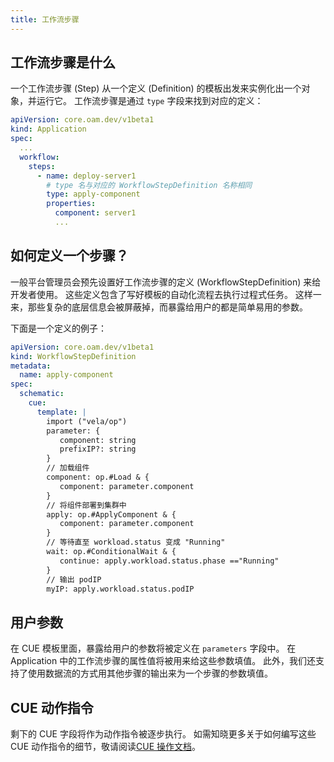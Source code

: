 ```yaml
---
title: 工作流步骤
---
```


## 工作流步骤是什么

一个工作流步骤 (Step) 从一个定义 (Definition) 的模板出发来实例化出一个对象，并运行它。
工作流步骤是通过 `type` 字段来找到对应的定义：

```yaml
apiVersion: core.oam.dev/v1beta1
kind: Application
spec:
  ...
  workflow:
    steps:
      - name: deploy-server1
        # type 名与对应的 WorkflowStepDefinition 名称相同
        type: apply-component
        properties:
          component: server1
          ...
```

## 如何定义一个步骤？

一般平台管理员会预先设置好工作流步骤的定义 (WorkflowStepDefinition) 来给开发者使用。
这些定义包含了写好模板的自动化流程去执行过程式任务。
这样一来，那些复杂的底层信息会被屏蔽掉，而暴露给用户的都是简单易用的参数。

下面是一个定义的例子：

```yaml
apiVersion: core.oam.dev/v1beta1
kind: WorkflowStepDefinition
metadata:
  name: apply-component
spec:
  schematic:
    cue:
      template: |
        import ("vela/op")
        parameter: {
           component: string
           prefixIP?: string
        }
        // 加载组件
        component: op.#Load & {
           component: parameter.component
        }
        // 将组件部署到集群中
        apply: op.#ApplyComponent & {
           component: parameter.component
        }
        // 等待直至 workload.status 变成 "Running"
        wait: op.#ConditionalWait & {
           continue: apply.workload.status.phase =="Running"
        }
        // 输出 podIP
        myIP: apply.workload.status.podIP
```

## 用户参数

在 CUE 模板里面，暴露给用户的参数将被定义在 `parameters` 字段中。
在 Application 中的工作流步骤的属性值将被用来给这些参数填值。
此外，我们还支持了使用数据流的方式用其他步骤的输出来为一个步骤的参数填值。

## CUE 动作指令

剩下的 CUE 字段将作为动作指令被逐步执行。
如需知晓更多关于如何编写这些 CUE 动作指令的细节，敬请阅读[CUE 操作文档](./cue-actions)。
